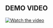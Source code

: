 ## DEMO VIDEO
[![Watch the video](https://img.youtube.com/vi/dQw4w9WgXcQ/0.jpg)](https://www.youtube.com/watch?v=H9S5ymFnBbc)
